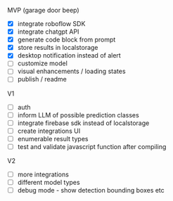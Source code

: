 
MVP (garage door beep)
 - [X] integrate roboflow SDK
 - [x] integrate chatgpt API
 - [x] generate code block from prompt
 - [x] store results in localstorage
 - [x] desktop notification instead of alert
 - [ ] customize model
 - [ ] visual enhancements / loading states
 - [ ] publish / readme

V1
 - [ ] auth
 - [ ] inform LLM of possible prediction classes
 - [ ] integrate firebase sdk instead of localstorage
 - [ ] create integrations UI
 - [ ] enumerable result types
 - [ ] test and validate javascript function after compiling
 
V2
 - [ ] more integrations
 - [ ] different model types
 - [ ] debug mode - show detection bounding boxes etc